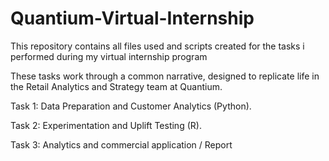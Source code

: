 # Quantium-Virtual-Internship

This repository contains all files used and scripts created for the tasks i performed during my virtual internship program

These tasks work through a common narrative, designed to replicate life in the Retail Analytics and Strategy team at Quantium.

Task 1: Data Preparation and Customer Analytics (Python). 
  
Task 2: Experimentation and Uplift Testing (R).

Task 3: Analytics and commercial application / Report 
